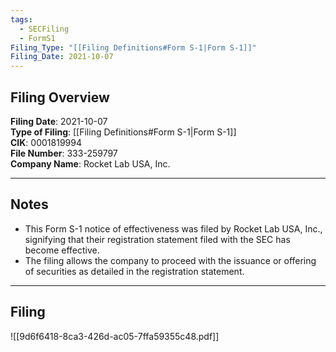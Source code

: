 ```yaml
---
tags:
  - SECFiling
  - FormS1
Filing_Type: "[[Filing Definitions#Form S-1|Form S-1]]"
Filing_Date: 2021-10-07
---
```

## Filing Overview

**Filing Date**: 2021-10-07  
**Type of Filing**: [[Filing Definitions#Form S-1|Form S-1]]  
**CIK**: 0001819994  
**File Number**: 333-259797  
**Company Name**: Rocket Lab USA, Inc.  

---
## Notes

- This Form S-1 notice of effectiveness was filed by Rocket Lab USA, Inc., signifying that their registration statement filed with the SEC has become effective.
- The filing allows the company to proceed with the issuance or offering of securities as detailed in the registration statement.

---
## Filing

![[9d6f6418-8ca3-426d-ac05-7ffa59355c48.pdf]]
